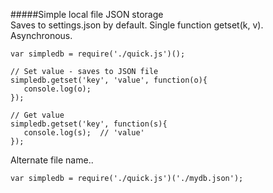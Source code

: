 #####Simple local file JSON storage    
Saves to settings.json by default.  Single function getset(k, v).  Asynchronous.
````
var simpledb = require('./quick.js')();

// Set value - saves to JSON file
simpledb.getset('key', 'value', function(o){
   console.log(o);
});

// Get value
simpledb.getset('key', function(s){
   console.log(s);  // 'value'
});
````

Alternate file name..
````
var simpledb = require('./quick.js')('./mydb.json');
````
